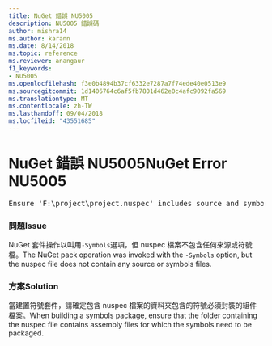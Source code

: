 ```yaml
---
title: NuGet 錯誤 NU5005
description: NU5005 錯誤碼
author: mishra14
ms.author: karann
ms.date: 8/14/2018
ms.topic: reference
ms.reviewer: anangaur
f1_keywords:
- NU5005
ms.openlocfilehash: f3e0b4894b37cf6332e7287a7f74ede40e0513e9
ms.sourcegitcommit: 1d1406764c6af5fb7801d462e0c4afc9092fa569
ms.translationtype: MT
ms.contentlocale: zh-TW
ms.lasthandoff: 09/04/2018
ms.locfileid: "43551685"
---
```

# <a name="nuget-error-nu5005"></a><span data-ttu-id="6d34b-103">NuGet 錯誤 NU5005</span><span class="sxs-lookup"><span data-stu-id="6d34b-103">NuGet Error NU5005</span></span>
<pre>Ensure 'F:\project\project.nuspec' includes source and symbol files. For help on building symbols package, visit http://docs.nuget.org/.</pre>

### <a name="issue"></a><span data-ttu-id="6d34b-104">問題</span><span class="sxs-lookup"><span data-stu-id="6d34b-104">Issue</span></span>

<span data-ttu-id="6d34b-105">NuGet 套件操作以叫用`-Symbols`選項，但 nuspec 檔案不包含任何來源或符號檔。</span><span class="sxs-lookup"><span data-stu-id="6d34b-105">The NuGet pack operation was invoked with the `-Symbols` option, but the nuspec file does not contain any source or symbols files.</span></span>


### <a name="solution"></a><span data-ttu-id="6d34b-106">方案</span><span class="sxs-lookup"><span data-stu-id="6d34b-106">Solution</span></span>

<span data-ttu-id="6d34b-107">當建置符號套件，請確定包含 nuspec 檔案的資料夾包含的符號必須封裝的組件檔案。</span><span class="sxs-lookup"><span data-stu-id="6d34b-107">When building a symbols package, ensure that the folder containing the nuspec file contains assembly files for which the symbols need to be packaged.</span></span>


